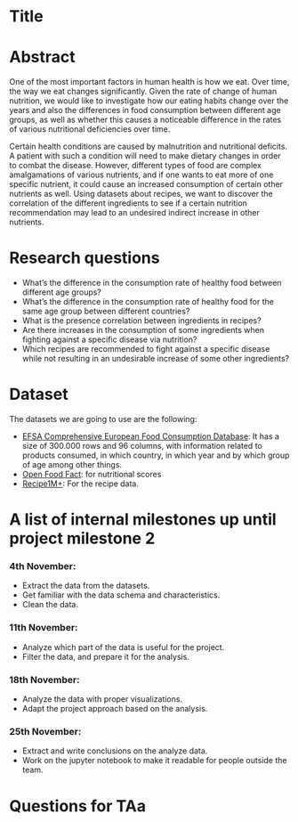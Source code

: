 # Title

# Abstract
One of the most important factors in human health is how we eat. Over time, the way we eat changes significantly. Given the rate of change of human nutrition, we would like to investigate how our eating habits change over the years and also the differences in food consumption between different age groups, as well as whether this causes a noticeable difference in the rates of various nutritional deficiencies over time.

Certain health conditions are caused by malnutrition and nutritional deficits. A patient with such a condition will need to make dietary changes in order to combat the disease. However, different types of food are complex amalgamations of various nutrients, and if one wants to eat more of one specific nutrient, it could cause an increased consumption of certain other nutrients as well. Using datasets about recipes, we want to discover the correlation of the different ingredients to see if a certain nutrition recommendation may lead to an undesired indirect increase in other nutrients.


# Research questions
- What’s the difference in the consumption rate of healthy food between different age groups?
- What’s the difference in the consumption rate of healthy food for the same age group between different countries?
- What is the presence correlation between ingredients in recipes?
- Are there increases in the consumption of some ingredients when fighting against a specific disease via nutrition?
- Which recipes are recommended to fight against a specific disease while not resulting in an undesirable increase of some other ingredients?


# Dataset
The datasets we are going to use are the following:
- [EFSA Comprehensive European Food Consumption Database](http://data.europa.eu/euodp/en/data/dataset/the-efsa-comprehensive-european-food-consumption-database): It has a size of 300.000 rows and 96 columns, with information related to products consumed, in which country, in which year and by which group of age among other things.
- [Open Food Fact](https://world.openfoodfacts.org/data): for nutritional scores
- [Recipe1M+](http://pic2recipe.csail.mit.edu): For the recipe data.

# A list of internal milestones up until project milestone 2
### 4th November:

- Extract the data from the datasets.
- Get familiar with the data schema and characteristics.
- Clean the data.

### 11th November:

- Analyze which part of the data is useful for the project.
- Filter the data, and prepare it for the analysis.

### 18th November:

- Analyze the data with proper visualizations.
- Adapt the project approach based on the analysis.

### 25th November:

- Extract and write conclusions on the analyze data.
- Work on the jupyter notebook to make it readable for people outside the team.


# Questions for TAa

